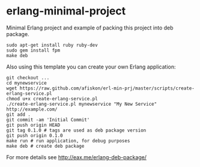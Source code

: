 erlang-minimal-project
======================

Minimal Erlang project and example of packing this project into deb package.

```
sudo apt-get install ruby ruby-dev
sudo gem install fpm
make deb
```

Also using this template you can create your own Erlang application:

```
git checkout ...
cd mynewservice
wget https://raw.github.com/afiskon/erl-min-prj/master/scripts/create-erlang-service.pl
chmod u+x create-erlang-service.pl
./create-erlang-service.pl mynewservice "My New Service" http://example.com/
git add .
git commit -am 'Initial Commit'
git push origin HEAD
git tag 0.1.0 # tags are used as deb package version
git push origin 0.1.0
make run # run application, for debug purposes
make deb # create deb package
```

For more details see http://eax.me/erlang-deb-package/
